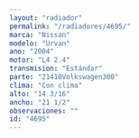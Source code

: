 ```yaml
---
layout: "radiador"
permalink: "/radiadores/4695/"
marca: "Nissan"
modelo: "Urvan"
ano: "2004"
motor: "L4 2.4"
transmision: "Estándar"
parte: "21410Volkswagen300"
clima: "Con clima"
alto: "14 3/16"
ancho: "21 1/2"
observaciones: ""
id: "4695"
---
```


